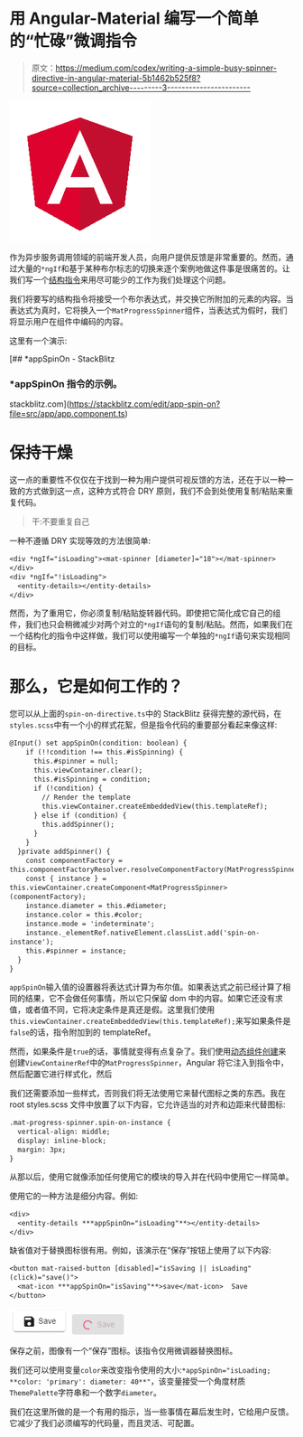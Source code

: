 # 用 Angular-Material 编写一个简单的“忙碌”微调指令

> 原文：<https://medium.com/codex/writing-a-simple-busy-spinner-directive-in-angular-material-5b1462b525f8?source=collection_archive---------3----------------------->

![](img/87ccc284e046afbb31aa0a960cb90f8c.png)

作为异步服务调用领域的前端开发人员，向用户提供反馈是非常重要的。然而，通过大量的`*ngIf`和基于某种布尔标志的切换来逐个案例地做这件事是很痛苦的。让我们写一个[结构指令](https://angular.io/guide/structural-directives)来用尽可能少的工作为我们处理这个问题。

我们将要写的结构指令将接受一个布尔表达式，并交换它所附加的元素的内容。当表达式为真时，它将换入一个`MatProgressSpinner`组件，当表达式为假时，我们将显示用户在组件中编码的内容。

这里有一个演示:

[](https://stackblitz.com/edit/app-spin-on?file=src/app/app.component.ts) [## *appSpinOn - StackBlitz

### *appSpinOn 指令的示例。

stackblitz.com](https://stackblitz.com/edit/app-spin-on?file=src/app/app.component.ts) 

# 保持干燥

这一点的重要性不仅仅在于找到一种为用户提供可视反馈的方法，还在于以一种一致的方式做到这一点，这种方式符合 DRY 原则，我们不会到处使用复制/粘贴来重复代码。

> 干:不要重复自己

一种不遵循 DRY 实现等效的方法很简单:

```
<div *ngIf="isLoading"><mat-spinner [diameter]="18"></mat-spinner></div>
<div *ngIf="!isLoading">
  <entity-details></entity-details>
</div>
```

然而，为了重用它，你必须复制/粘贴旋转器代码。即使把它简化成它自己的组件，我们也只会稍微减少对两个对立的`*ngIf`语句的复制/粘贴。然而，如果我们在一个结构化的指令中这样做，我们可以使用编写一个单独的`*ngIf`语句来实现相同的目标。

# 那么，它是如何工作的？

您可以从上面的`spin-on-directive.ts`中的 StackBlitz 获得完整的源代码，在`styles.scss`中有一个小的样式花絮，但是指令代码的重要部分看起来像这样:

```
@Input() set appSpinOn(condition: boolean) {
    if (!!condition !== this.#isSpinning) {
      this.#spinner = null;
      this.viewContainer.clear();
      this.#isSpinning = condition;
      if (!condition) {
        // Render the template
        this.viewContainer.createEmbeddedView(this.templateRef);
      } else if (condition) {
        this.addSpinner();
      }
    }
  }private addSpinner() {
    const componentFactory = this.componentFactoryResolver.resolveComponentFactory(MatProgressSpinner);
    const { instance } = this.viewContainer.createComponent<MatProgressSpinner>(componentFactory);
    instance.diameter = this.#diameter;
    instance.color = this.#color;
    instance.mode = 'indeterminate';
    instance._elementRef.nativeElement.classList.add('spin-on-instance');
    this.#spinner = instance;
  }
}
```

`appSpinOn`输入值的设置器将表达式计算为布尔值。如果表达式之前已经计算了相同的结果，它不会做任何事情，所以它只保留 dom 中的内容。如果它还没有求值，或者值不同，它将决定条件是真还是假。这里我们使用`this.viewContainer.createEmbeddedView(this.templateRef);`来写如果条件是`false`的话，指令附加到的 templateRef。

然而，如果条件是`true`的话，事情就变得有点复杂了。我们使用[动态组件创建](https://angular.io/guide/dynamic-component-loader)来创建`ViewContainerRef`中的`MatProgressSpinner`，Angular 将它注入到指令中，然后配置它进行样式化，然后

我们还需要添加一些样式，否则我们将无法使用它来替代图标之类的东西。我在 root styles.scss 文件中放置了以下内容，它允许适当的对齐和边距来代替图标:

```
.mat-progress-spinner.spin-on-instance {
  vertical-align: middle;
  display: inline-block;
  margin: 3px;
}
```

从那以后，使用它就像添加任何使用它的模块的导入并在代码中使用它一样简单。

使用它的一种方法是细分内容。例如:

```
<div>
  <entity-details ***appSpinOn="isLoading"**></entity-details>
</div>
```

缺省值对于替换图标很有用。例如，该演示在“保存”按钮上使用了以下内容:

```
<button mat-raised-button [disabled]="isSaving || isLoading" (click)="save()">
  <mat-icon ***appSpinOn="isSaving"**>save</mat-icon>  Save
</button>
```

![](img/9db9e4250643c6ed631e59ba6783db0a.png)![](img/e083fc8bcbc747abd3acf6bba29c274b.png)

保存之前，图像有一个“保存”图标。该指令仅用微调器替换图标。

我们还可以使用变量`color`来改变指令使用的大小:`*appSpinOn="isLoading; **color: 'primary': diameter: 40**"`，该变量接受一个角度材质`ThemePalette`字符串和一个数字`diameter`。

我们在这里所做的是一个有用的指示，当一些事情在幕后发生时，它给用户反馈。它减少了我们必须编写的代码量，而且灵活、可配置。